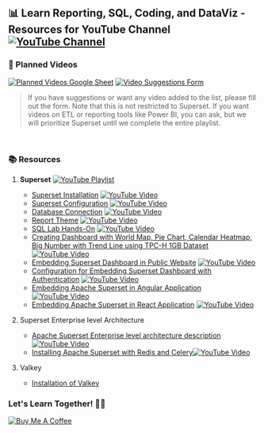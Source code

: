 ## 📊 Learn Reporting, SQL, Coding, and DataViz - Resources for YouTube Channel [![YouTube Channel](https://img.shields.io/badge/YouTube-Channel-red?logo=youtube)](https://www.youtube.com/@ShantanuKhond)

### 🎥 Planned Videos
[![Planned Videos Google Sheet](https://img.shields.io/badge/Google%20Sheet-Planned%20Videos-brightgreen?logo=google-sheets)](https://docs.google.com/spreadsheets/d/1k9TS0UxWWzKnZr_SvLsT_cnZm_UaMDvU2AEjU71DAZs/edit?usp=sharing)
[![Video Suggestions Form](https://img.shields.io/badge/Google%20Form-Video%20Suggestions-blue?logo=google-forms)](https://forms.gle/ubofiGM9YQTuZ6nQ6)

> If you have suggestions or want any video added to the list, please fill out the form. Note that this is not restricted to Superset. If you want videos on ETL or reporting tools like Power BI, you can ask, but we will prioritize Superset until we complete the entire playlist.

&nbsp;

### 📚 Resources

1. **Superset** [![YouTube Playlist](https://img.shields.io/badge/YouTube-Playlist-red?logo=youtube)](https://www.youtube.com/playlist?list=PLH1gsHiD7JxiqIz88CGywds8jSMUEMcs6)
    - [Superset Installation](Superset/installation/README.md) [![YouTube Video](https://img.shields.io/badge/Watch-Video-red?logo=youtube)](https://youtu.be/IP14ArymP08?si=oZ7fqrU__25Hg_rq)
    - [Superset Configuration](Superset/Configuration/README.md) [![YouTube Video](https://img.shields.io/badge/Watch-Video-red?logo=youtube)](https://youtu.be/UlvYMNOVZbA)
    - [Database Connection](Superset/Database%20Connections/README.md) [![YouTube Video](https://img.shields.io/badge/Watch-Video-red?logo=youtube)](https://youtu.be/oemEAZWcpf8)
    - [Report Theme](Superset/Report%20Theme/README.md) [![YouTube Video](https://img.shields.io/badge/Watch-Video-red?logo=youtube)](https://youtu.be/tMp-65MyuU8)
    - [SQL Lab Hands-On](Superset/World%20Population%20Reporting/README.md) [![YouTube Video](https://img.shields.io/badge/Watch-Video-red?logo=youtube)](https://youtu.be/NxhJUt_cY30)
    - [Creating Dashboard with World Map, Pie Chart, Calendar Heatmap, Big Number with Trend Line using TPC-H 1GB Dataset](Superset/TPC-H%20Dataset%20Reporting/README.md) [![YouTube Video](https://img.shields.io/badge/Watch-Video-red?logo=youtube)](https://youtu.be/vA7wJNRUoEc)
    - [Embedding Superset Dashboard in Public Website](./Superset/Embedding%20Superset/Public%20Website/README.MD) [![YouTube Video](https://img.shields.io/badge/Watch-Video-red?logo=youtube)](https://youtu.be/SU0JyAgvucA)
    - [Configuration for Embedding Superset Dashboard with Authentication](./Superset/Embedding%20Superset/With%20Authentication/README.md) [![YouTube Video](https://img.shields.io/badge/Watch-Video-red?logo=youtube)](https://youtu.be/SU0JyAgvucA)
    - [Embedding Apache Superset in Angular Application](./Superset/Embedding%20Superset/With%20Authentication/README.md) [![YouTube Video](https://img.shields.io/badge/Watch-Video-red?logo=youtube)](https://youtu.be/Idy22o_vD0I)
    - [Embedding Apache Superset in React Application](./Superset/Embedding%20Superset/With%20Authentication/README.md) [![YouTube Video](https://img.shields.io/badge/Watch-Video-red?logo=youtube)](https://youtu.be/rlv7Rtrtyjw)
2. Superset Enterprise level Architecture
    - [Apache Superset Enterprise level architecture description](./Superset/Superset%20Enterprise%20Architecture/README.md) [![YouTube Video](https://img.shields.io/badge/Watch-Video-red?logo=youtube)](https://youtu.be/M4hoGtyRvKk)
    - [Installing Apache Superset with Redis and Celery](./Superset/Superset%20with%20Redis%20and%20Celery/README.md)[![YouTube Video](https://img.shields.io/badge/Watch-Video-red?logo=youtube)](https://youtu.be/zL7_5EQ88IU)

3. Valkey
    -   [Installation of Valkey](./Valkey/1.0%20Installation/README.md)



### Let's Learn Together! 📖😊

[![Buy Me A Coffee](https://www.buymeacoffee.com/assets/img/custom_images/orange_img.png)](https://www.buymeacoffee.com/shantanukhond)
